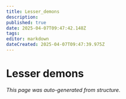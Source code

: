 ```yaml
---
title: Lesser_demons
description: 
published: true
date: 2025-04-07T09:47:42.148Z
tags: 
editor: markdown
dateCreated: 2025-04-07T09:47:39.975Z
---
```


# Lesser demons

*This page was auto-generated from structure.*